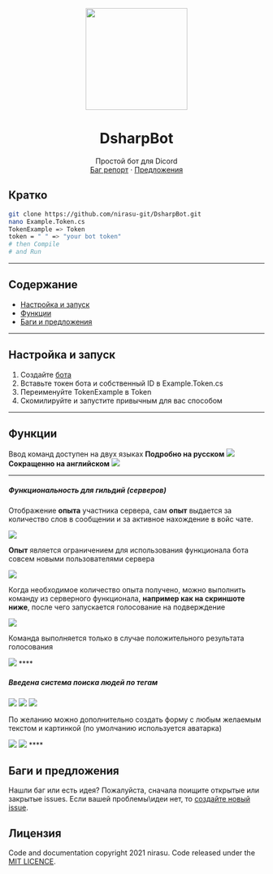 <p align="center">
  <a href="https://github.com/nirasu-git/DsharpBot">
    <img src="https://cdn.discordapp.com/app-icons/836223850383016006/1170e78a045881f3d0dbbd7070869f3c.png?size=256" width=200 height=200>
  </a>

  <h1 align="center">DsharpBot</h3>
  <p align="center">
    Простой  бот для Dicord
    <br>
    <a href="https://github.com/nirasu-git/DsharpBot/issues/new">Баг репорт</a>
    ·
    <a href="https://github.com/nirasu-git/DsharpBot/issues/new">Предложения</a>
  </p>
</p>

## Кратко
```bash
git clone https://github.com/nirasu-git/DsharpBot.git
nano Example.Token.cs 
TokenExample => Token
token = " " => "your bot token"
# then Compile
# and Run
```
****
## Содержание

- [Настройка и запуск](#Настройка-и-запуск)
- [Функции](#Функции)
- [Баги и предложения](#Баги-и-предложения)

****

## Настройка и запуск

1. Создайте [бота](https://discord.com/developers/docs/intro)
2. Вставьте токен бота и собственный ID в Example.Token.cs
3. Переименуйте TokenExample в Token
4. Скомилируйте и запустите привычным для вас способом
****
## Функции
Ввод команд доступен на двух языках
**Подробно на русском**
<img src="https://sun9-26.userapi.com/impg/ILtqQU4FCXPJdNiovRYeL8R-46dcL5x6mY3RjQ/WIBoGS73AFM.jpg?size=470x171&quality=96&sign=56ea9d6560f40f312602f6e7517b2e1f&type=album">
**Сокращенно на английском**
<img src="https://sun9-19.userapi.com/impg/4WthOQI3pc1kvg2Fam7RKUCkkos7ag4Jr816Gg/BqQO729E3Go.jpg?size=497x185&quality=96&sign=93e2319a924e33e63332c21d2d9aa871&type=album">
****
<h5>Функциональность для гильдий (серверов)</h5>

Отображение **опыта** участника сервера, сам **опыт** выдается за количество слов в сообщении и за активное нахождение в войс чате.

<img src="https://sun9-52.userapi.com/impg/n-OOUJfHYTnB0JadGX5Wmt4IpXw9PsBjZbAryg/F6CjkdJLZNE.jpg?size=290x146&quality=96&sign=280e37b1161e59359fdd82dd255a7aeb&type=album">

**Опыт** является ограничением для использования функционала бота совсем новыми пользователями сервера

<img src="https://sun9-28.userapi.com/impg/oEXV0bo9XkVJZp3VAjkmfNBdLkVvVF0_B8uawg/6SF6ZyX7jNo.jpg?size=431x191&quality=96&sign=1a72f09510c440222de7ac54b5a38478&type=album">

Когда необходимое количество опыта получено, можно выполнить команду из серверного функционала, **например как на скриншоте ниже**, после чего запускается голосование на подверждение

<img src="https://sun9-52.userapi.com/impg/X8L5NYE7BRKswRbBB9W-xydJaeU5pRjamwBG_g/n47TkLvK6Rc.jpg?size=623x221&quality=96&sign=ccc91461efe93a31c84ef520659ad811&type=album8">

Команда выполняется только в случае положительного результата голосования

<img src="https://sun9-6.userapi.com/impg/TJJfuAXbOrg2rniwiehK1Ggs4jst5sQ7eze_9A/FlD_CE9l5W8.jpg?size=709x395&quality=96&sign=b985fe57e78bc1c177b01c41ca7ce563&type=album">
****

<h5>Введена система поиска людей по тегам</h5>

<img src="https://sun9-26.userapi.com/impg/Fce9WM49xo1LU1Kf49Q0D-xtlDIZBsD528etbg/b-qYVf7VysI.jpg?size=500x178&quality=96&sign=3e8c816c04cfd09e0b0541e097d764bc&type=album">

<img src="https://sun9-10.userapi.com/impg/HT9k95oHRyLatksu6B5mj8VP4swjp4l_r6gVmA/8n95tTi2w1k.jpg?size=490x336&quality=96&sign=c29df4faa2a68958e6269ce9b00b9ad8&type=album">

<img src="https://sun9-60.userapi.com/impg/Yccps2bAzCzOH--bmmSlV-SEfak27WwJnDS4pQ/3HMt0ngp_jc.jpg?size=666x525&quality=96&sign=6df33a27b2e2fe322c9e96a2f9677a44&type=album">

По желанию можно дополнительно создать форму с любым желаемым текстом и картинкой (по умолчанию используется аватарка)

<img src="https://sun9-44.userapi.com/impg/fHhEufq4S8J_x526fv3RtOKh7fpHHQYb2j-Olg/m-jSf9iM44w.jpg?size=861x659&quality=96&sign=6f2b25192d72e440654818c8f5bdd12b&type=album">

<img src="https://sun9-18.userapi.com/impg/J1VvDu2gB2SJov1CXGHBsonqyF9nORcf7RSu9A/3QQjwxUg4Dk.jpg?size=765x524&quality=96&sign=e6819c222489278a8a904ed8fedc0dfd&type=album">
****

## Баги и предложения

Нашли баг или есть идея? Пожалуйста, сначала поищите открытые или закрытые issues. Если вашей проблемы\идеи нет, то [создайте новый issue](https://github.com/nirasu-git/DsharpBot/issues/new).


## Лицензия

Code and documentation copyright 2021 nirasu. Code released under the [MIT LICENCE](https://github.com/nirasu-git/DsharpBot/blob/master/LICENSE).
